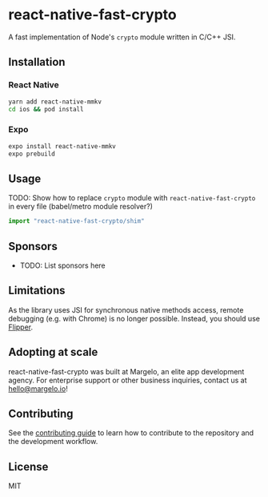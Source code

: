 # react-native-fast-crypto

A fast implementation of Node's `crypto` module written in C/C++ JSI.

## Installation

### React Native

```sh
yarn add react-native-mmkv
cd ios && pod install
```

### Expo

```sh
expo install react-native-mmkv
expo prebuild
```

## Usage

TODO: Show how to replace `crypto` module with `react-native-fast-crypto` in every file (babel/metro module resolver?)

```js
import "react-native-fast-crypto/shim"
```

## Sponsors

- TODO: List sponsors here

## Limitations

As the library uses JSI for synchronous native methods access, remote debugging (e.g. with Chrome) is no longer possible. Instead, you should use [Flipper](https://fbflipper.com).

## Adopting at scale

react-native-fast-crypto was built at Margelo, an elite app development agency. For enterprise support or other business inquiries, contact us at <a href="mailto:hello@margelo.io?subject=Adopting react-native-fast-crypto at scale">hello@margelo.io</a>!

## Contributing

See the [contributing guide](CONTRIBUTING.md) to learn how to contribute to the repository and the development workflow.

## License

MIT
